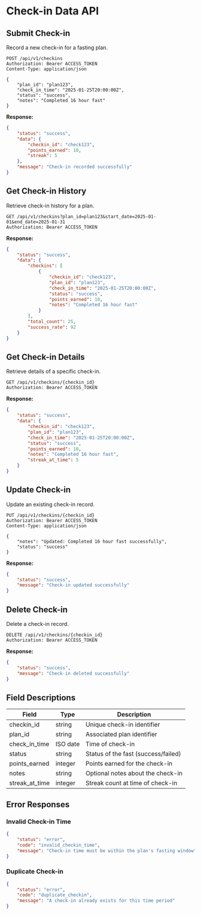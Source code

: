 # Check-in Data API

## Submit Check-in

Record a new check-in for a fasting plan.

```http
POST /api/v1/checkins
Authorization: Bearer ACCESS_TOKEN
Content-Type: application/json

{
    "plan_id": "plan123",
    "check_in_time": "2025-01-25T20:00:00Z",
    "status": "success",
    "notes": "Completed 16 hour fast"
}
```

**Response:**
```json
{
    "status": "success",
    "data": {
        "checkin_id": "check123",
        "points_earned": 10,
        "streak": 5
    },
    "message": "Check-in recorded successfully"
}
```

## Get Check-in History

Retrieve check-in history for a plan.

```http
GET /api/v1/checkins?plan_id=plan123&start_date=2025-01-01&end_date=2025-01-31
Authorization: Bearer ACCESS_TOKEN
```

**Response:**
```json
{
    "status": "success",
    "data": {
        "checkins": [
            {
                "checkin_id": "check123",
                "plan_id": "plan123",
                "check_in_time": "2025-01-25T20:00:00Z",
                "status": "success",
                "points_earned": 10,
                "notes": "Completed 16 hour fast"
            }
        ],
        "total_count": 25,
        "success_rate": 92
    }
}
```

## Get Check-in Details

Retrieve details of a specific check-in.

```http
GET /api/v1/checkins/{checkin_id}
Authorization: Bearer ACCESS_TOKEN
```

**Response:**
```json
{
    "status": "success",
    "data": {
        "checkin_id": "check123",
        "plan_id": "plan123",
        "check_in_time": "2025-01-25T20:00:00Z",
        "status": "success",
        "points_earned": 10,
        "notes": "Completed 16 hour fast",
        "streak_at_time": 5
    }
}
```

## Update Check-in

Update an existing check-in record.

```http
PUT /api/v1/checkins/{checkin_id}
Authorization: Bearer ACCESS_TOKEN
Content-Type: application/json

{
    "notes": "Updated: Completed 16 hour fast successfully",
    "status": "success"
}
```

**Response:**
```json
{
    "status": "success",
    "message": "Check-in updated successfully"
}
```

## Delete Check-in

Delete a check-in record.

```http
DELETE /api/v1/checkins/{checkin_id}
Authorization: Bearer ACCESS_TOKEN
```

**Response:**
```json
{
    "status": "success",
    "message": "Check-in deleted successfully"
}
```

## Field Descriptions

| Field | Type | Description |
|-------|------|-------------|
| checkin_id | string | Unique check-in identifier |
| plan_id | string | Associated plan identifier |
| check_in_time | ISO date | Time of check-in |
| status | string | Status of the fast (success/failed) |
| points_earned | integer | Points earned for the check-in |
| notes | string | Optional notes about the check-in |
| streak_at_time | integer | Streak count at time of check-in |

## Error Responses

### Invalid Check-in Time
```json
{
    "status": "error",
    "code": "invalid_checkin_time",
    "message": "Check-in time must be within the plan's fasting window"
}
```

### Duplicate Check-in
```json
{
    "status": "error",
    "code": "duplicate_checkin",
    "message": "A check-in already exists for this time period"
}
```
